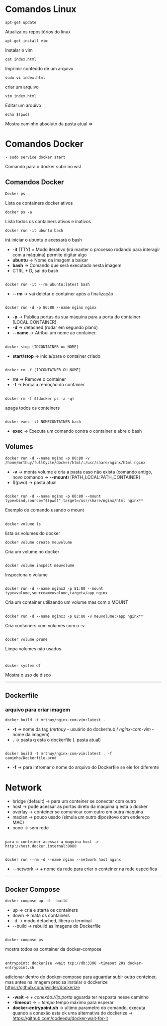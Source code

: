 # Comandos Linux
    apt-get update
Atualiza os repositórios do linux

    apt-get install vim
Instalar o vim

    cat index.html
Imprimir conteúdo de um arquivo

    sudo vi index.html
criar um arquivo

    vim index.html
Editar um arquivo

    echo $(pwd)
Mostra caminho absoluto da pasta atual =>


# Comandos Docker
    - sudo service docker start
Comando para o docker subir no wsl

## Comandos Docker
    Docker ps
Lista os containers docker ativos

    docker ps -a
Lista todos os containers ativos e inativos

    docker run -it ubuntu bash
irá iniciar o ubuntu e acessará o bash
* -**it** (TTY) = Modo iterativo (irá manter o processo rodando para interagir com a máquina) permite digitar algo
* **ubuntu** -> Nome da imagem a baixar
* **bash** -> Comando que será executado nesta imagem
* CTRL + D, sai do bash
##
    docker run -it --rm ubuntu:latest bash
* **--rm** -> vai deletar o container após a finalização
##
    docker run -d -p 80:80 --name nginx nginx
* **-p** -> Publica portas da sua máquina para a porta do container [LOCAL:CONTAINER]
* **-d** -> detached (rodar em segundo plano)
* **--name** -> Atribui um nome ao container
##
    docker stop [IDCONTAINER ou NOME]
* **start/stop** -> inicia/para o container criado
##
    docker rm -f [IDCONTAINER OU NOME]
* **rm** -> Remove o container
* **-f** -> Força a remoçào do container
##
    docker rm -f $(docker ps -a -q)
apaga todos os conteiners
##
    docker exec -it NOMECONTAINER bash
* **exec** -> Executa um comando contra o container e abre o bash
## Volumes
    docker run -d --name nginx -p 80:80 -v /home/mrthuy/fullCycle/docker/html/:/usr/share/nginx/html nginx
* **-v** -> monta volume e cria a pasta caso não exista (comando antigo, novo comando -> **--mount**) [PATH_LOCAL:PATH_CONTAINER]
* $(pwd) -> pasta atual
##
    docker run -d --name nginx -p 80:80 --mount type=bind,source="$(pwd)",target=/usr/share/nginx/html nginx**
Exemplo de comando usando o mount
##
    docker volume ls
lista os volumes do docker

    docker volume create meuvolume
Cria um volume no docker
##
    docker volume inspect meuvolume
Inspeciona o volume
##
    docker run -d --name nginx2 -p 81:80 --mount type=volume,source=meuvolume,target=/app nginx
Cria um container utilizando um volume mas com o MOUNT
##
    docker run -d --name nginx3 -p 82:80 -v meuvolume:/app nginx**
Cria containers com volumes com o -v
##
    docker volume prune
Limpa volumes não usados
#
    docker system df
Mostra o uso de disco

---
## Dockerfile
### arquivo para criar imagem
    docker build -t mrthuy/nginx-com-vim:latest .
* **-t** -> nome da tag (*mrthuy* - usuário do dockerhub / *nginx-com-vim* - nome da imagem)
* **.** -> pasta q esta o dockerfile (. pasta atual)
##
    docker build -t mrthuy/nginx-com-vim:latest . -f caminho/Dockerfile.prod
* **-f** -> para infromar o nome do arquivo do Dockerfile se ele for diferente

# Network
* bridge (default) -> para um conteiner se conectar com outro
* host -> pode acessar as portas direto da maquina q esta o docker
* overlay -> conteiner se comunicar com outro em outra maquina
* maclan -> pouco usado (simula um outro dipositovo com endereço MAC)
* none -> sem rede
##
    para o conteiner acessar a maquina host -> http://host.docker.internal:8080
##
    docker run --rm -d --name nginx --network host nginx
*  --network -> + nome da rede para criar o conteiner na rede especifica

___
## Docker Compose

    docker-compose up -d --build
* up -> cria e starta os containers
* down -> mata os containers
* -d -> modo detached, libera o terminal
* --build -> rebuild as imagens do Dockerfile
##
    docker-compose ps
mostra todos os container da docker-compose
##
    entrypoint: dockerize -wait tcp://db:3306 -timeout 20s docker-entrypoint.sh
adicionar dentro do docker-compose para aguardar subir outro conteiner, mas antes na imagem precisa instalar o dockerize https://github.com/jwilder/dockerize
* **-wait** -> + *conexão://ip:porta* aguarda ter resposta nesse caminho
* **-timeout** -> + *tempo* tempo máximo para esperar
* **docker-entrypoint.sh** -> ultimo parametro do comando, executa quando a conexão esta ok
uma alternativa do dockerize -> https://github.com/codeedu/docker-wait-for-it
